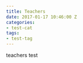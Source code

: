 ```yaml
---
title: Teachers
date: 2017-01-17 10:46:00 Z
categories:
- test-cat
tags:
- test-tag
---
```


teachers test